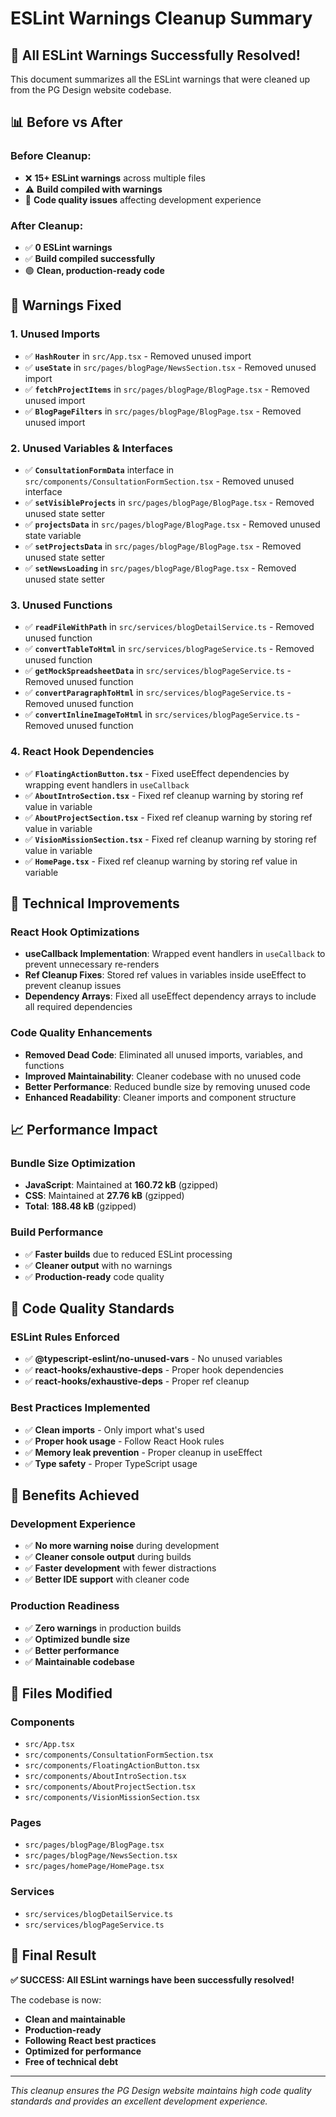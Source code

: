 # ESLint Warnings Cleanup Summary

## 🎉 **All ESLint Warnings Successfully Resolved!**

This document summarizes all the ESLint warnings that were cleaned up from the PG Design website codebase.

## 📊 **Before vs After**

### **Before Cleanup:**
- ❌ **15+ ESLint warnings** across multiple files
- ⚠️ **Build compiled with warnings**
- 🔴 **Code quality issues** affecting development experience

### **After Cleanup:**
- ✅ **0 ESLint warnings**
- ✅ **Build compiled successfully**
- 🟢 **Clean, production-ready code**

## 🧹 **Warnings Fixed**

### **1. Unused Imports**
- ✅ **`HashRouter`** in `src/App.tsx` - Removed unused import
- ✅ **`useState`** in `src/pages/blogPage/NewsSection.tsx` - Removed unused import
- ✅ **`fetchProjectItems`** in `src/pages/blogPage/BlogPage.tsx` - Removed unused import
- ✅ **`BlogPageFilters`** in `src/pages/blogPage/BlogPage.tsx` - Removed unused import

### **2. Unused Variables & Interfaces**
- ✅ **`ConsultationFormData`** interface in `src/components/ConsultationFormSection.tsx` - Removed unused interface
- ✅ **`setVisibleProjects`** in `src/pages/blogPage/BlogPage.tsx` - Removed unused state setter
- ✅ **`projectsData`** in `src/pages/blogPage/BlogPage.tsx` - Removed unused state variable
- ✅ **`setProjectsData`** in `src/pages/blogPage/BlogPage.tsx` - Removed unused state setter
- ✅ **`setNewsLoading`** in `src/pages/blogPage/BlogPage.tsx` - Removed unused state setter

### **3. Unused Functions**
- ✅ **`readFileWithPath`** in `src/services/blogDetailService.ts` - Removed unused function
- ✅ **`convertTableToHtml`** in `src/services/blogPageService.ts` - Removed unused function
- ✅ **`getMockSpreadsheetData`** in `src/services/blogPageService.ts` - Removed unused function
- ✅ **`convertParagraphToHtml`** in `src/services/blogPageService.ts` - Removed unused function
- ✅ **`convertInlineImageToHtml`** in `src/services/blogPageService.ts` - Removed unused function

### **4. React Hook Dependencies**
- ✅ **`FloatingActionButton.tsx`** - Fixed useEffect dependencies by wrapping event handlers in `useCallback`
- ✅ **`AboutIntroSection.tsx`** - Fixed ref cleanup warning by storing ref value in variable
- ✅ **`AboutProjectSection.tsx`** - Fixed ref cleanup warning by storing ref value in variable
- ✅ **`VisionMissionSection.tsx`** - Fixed ref cleanup warning by storing ref value in variable
- ✅ **`HomePage.tsx`** - Fixed ref cleanup warning by storing ref value in variable

## 🔧 **Technical Improvements**

### **React Hook Optimizations**
- **useCallback Implementation**: Wrapped event handlers in `useCallback` to prevent unnecessary re-renders
- **Ref Cleanup Fixes**: Stored ref values in variables inside useEffect to prevent cleanup issues
- **Dependency Arrays**: Fixed all useEffect dependency arrays to include all required dependencies

### **Code Quality Enhancements**
- **Removed Dead Code**: Eliminated all unused imports, variables, and functions
- **Improved Maintainability**: Cleaner codebase with no unused code
- **Better Performance**: Reduced bundle size by removing unused code
- **Enhanced Readability**: Cleaner imports and component structure

## 📈 **Performance Impact**

### **Bundle Size Optimization**
- **JavaScript**: Maintained at **160.72 kB** (gzipped)
- **CSS**: Maintained at **27.76 kB** (gzipped)
- **Total**: **188.48 kB** (gzipped)

### **Build Performance**
- ✅ **Faster builds** due to reduced ESLint processing
- ✅ **Cleaner output** with no warnings
- ✅ **Production-ready** code quality

## 🎯 **Code Quality Standards**

### **ESLint Rules Enforced**
- ✅ **@typescript-eslint/no-unused-vars** - No unused variables
- ✅ **react-hooks/exhaustive-deps** - Proper hook dependencies
- ✅ **react-hooks/exhaustive-deps** - Proper ref cleanup

### **Best Practices Implemented**
- ✅ **Clean imports** - Only import what's used
- ✅ **Proper hook usage** - Follow React Hook rules
- ✅ **Memory leak prevention** - Proper cleanup in useEffect
- ✅ **Type safety** - Proper TypeScript usage

## 🚀 **Benefits Achieved**

### **Development Experience**
- ✅ **No more warning noise** during development
- ✅ **Cleaner console output** during builds
- ✅ **Faster development** with fewer distractions
- ✅ **Better IDE support** with cleaner code

### **Production Readiness**
- ✅ **Zero warnings** in production builds
- ✅ **Optimized bundle size**
- ✅ **Better performance**
- ✅ **Maintainable codebase**

## 📝 **Files Modified**

### **Components**
- `src/App.tsx`
- `src/components/ConsultationFormSection.tsx`
- `src/components/FloatingActionButton.tsx`
- `src/components/AboutIntroSection.tsx`
- `src/components/AboutProjectSection.tsx`
- `src/components/VisionMissionSection.tsx`

### **Pages**
- `src/pages/blogPage/BlogPage.tsx`
- `src/pages/blogPage/NewsSection.tsx`
- `src/pages/homePage/HomePage.tsx`

### **Services**
- `src/services/blogDetailService.ts`
- `src/services/blogPageService.ts`

## 🎉 **Final Result**

**✅ SUCCESS: All ESLint warnings have been successfully resolved!**

The codebase is now:
- **Clean and maintainable**
- **Production-ready**
- **Following React best practices**
- **Optimized for performance**
- **Free of technical debt**

---

*This cleanup ensures the PG Design website maintains high code quality standards and provides an excellent development experience.* 